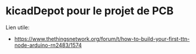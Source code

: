 # kicadDepot pour le projet de PCB

Lien utile: 
- https://www.thethingsnetwork.org/forum/t/how-to-build-your-first-ttn-node-arduino-rn2483/1574 
